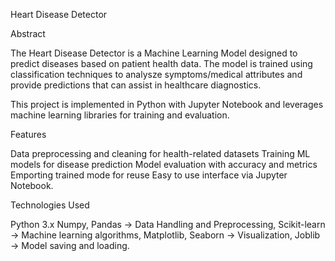 Heart Disease Detector

Abstract

The Heart Disease Detector is a Machine Learning Model designed to predict diseases based on patient health data. The model is trained using classification techniques to analysze symptoms/medical attributes and provide predictions that can assist in healthcare diagnostics.

This project is implemented in Python with Jupyter Notebook and leverages machine learning libraries for training and evaluation.

Features

Data preprocessing and cleaning for health-related datasets Training ML models for disease prediction Model evaluation with accuracy and metrics Emporting trained mode for reuse Easy to use interface via Jupyter Notebook.

Technologies Used

Python 3.x Numpy,
Pandas -> Data Handling and Preprocessing,
Scikit-learn -> Machine learning algorithms,
Matplotlib, Seaborn -> Visualization,
Joblib -> Model saving and loading.
